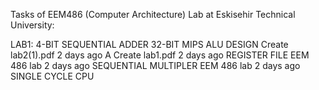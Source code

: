 Tasks of EEM486 (Computer Architecture) Lab at Eskisehir Technical University:

LAB1: 4-BIT SEQUENTIAL ADDER
32-BIT MIPS ALU DESIGN
Create lab2(1).pdf
2 days ago
A 
Create lab1.pdf
2 days ago
REGISTER FILE
EEM 486 lab
2 days ago
SEQUENTIAL MULTIPLER
EEM 486 lab
2 days ago
SINGLE CYCLE CPU
